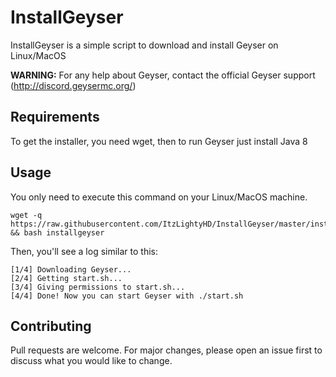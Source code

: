 # InstallGeyser
InstallGeyser is a simple script to download and install Geyser on Linux/MacOS

**WARNING:** For any help about Geyser, contact the official Geyser support (http://discord.geysermc.org/)

## Requirements
To get the installer, you need wget, then to run Geyser just install Java 8

## Usage
You only need to execute this command on your Linux/MacOS machine.
```shell
wget -q https://raw.githubusercontent.com/ItzLightyHD/InstallGeyser/master/installgeyser && bash installgeyser
```
Then, you'll see a log similar to this:
```
[1/4] Downloading Geyser...
[2/4] Getting start.sh...
[3/4] Giving permissions to start.sh...
[4/4] Done! Now you can start Geyser with ./start.sh
```
## Contributing
Pull requests are welcome. For major changes, please open an issue first to discuss what you would like to change.
